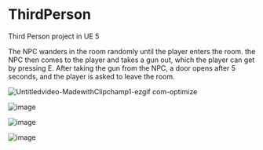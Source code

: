# ThirdPerson
 Third Person project in UE 5

The NPC wanders in the room randomly until the player enters the room. the NPC then comes to the player and takes a gun out, which the player can get by pressing E. After taking the gun from the NPC, a door opens after 5 seconds, and the player is asked to leave the room.

![Untitledvideo-MadewithClipchamp1-ezgif com-optimize](https://github.com/user-attachments/assets/4d892cdd-dad8-419a-b05f-4e3fb95b3592)


![image](https://github.com/user-attachments/assets/25e9513a-501a-4363-a13e-777299c9cb35)

![image](https://github.com/user-attachments/assets/5d4bd79c-840f-4bb2-a0ae-24bca752f7db)

![image](https://github.com/user-attachments/assets/b83b4cbc-8cee-45f3-a099-ee57b43d3230)
